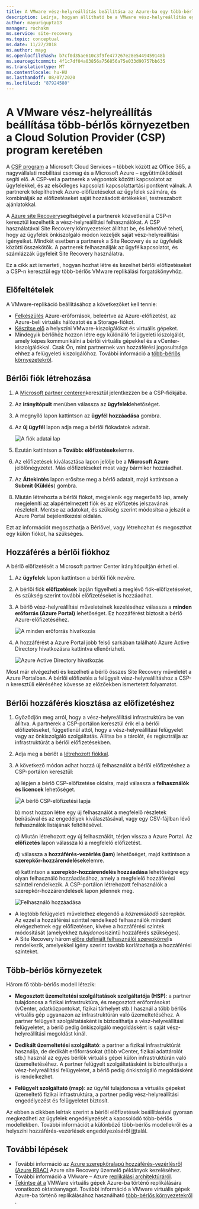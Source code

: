 ```yaml
---
title: A VMware vész-helyreállítás beállítása az Azure-ba egy több-bérlős környezetben a Site Recovery és a Cloud Solution Provider (CSP) program használatával | Microsoft Docs
description: Leírja, hogyan állítható be a VMware vész-helyreállítás egy több-bérlős környezetben, Azure Site Recovery.
author: mayurigupta13
manager: rochakm
ms.service: site-recovery
ms.topic: conceptual
ms.date: 11/27/2018
ms.author: mayg
ms.openlocfilehash: b7cf0d35ae610c3f9fe477267e28e5449459148b
ms.sourcegitcommit: 4f1c7df04a03856a756856a75e033d90757bb635
ms.translationtype: MT
ms.contentlocale: hu-HU
ms.lasthandoff: 08/07/2020
ms.locfileid: "87924580"
---
```

# <a name="set-up-vmware-disaster-recovery-in-a-multi-tenancy-environment-with-the-cloud-solution-provider-csp-program"></a>A VMware vész-helyreállítás beállítása több-bérlős környezetben a Cloud Solution Provider (CSP) program keretében

A [CSP program](https://partner.microsoft.com/cloud-solution-provider) a Microsoft Cloud Services – többek között az Office 365, a nagyvállalati mobilitási csomag és a Microsoft Azure – együttműködését segíti elő. A CSP-vel a partnerek a végpontok közötti kapcsolatot az ügyfelekkel, és az elsődleges kapcsolati kapcsolattartási pontként válnak. A partnerek telepíthetnek Azure-előfizetéseket az ügyfelek számára, és kombinálják az előfizetéseket saját hozzáadott értékekkel, testreszabott ajánlatokkal.

A [Azure site Recovery](site-recovery-overview.md)segítségével a partnerek közvetlenül a CSP-n keresztül kezelhetik a vész-helyreállítási felhasználókat. A CSP használatával Site Recovery környezeteket állíthat be, és lehetővé teheti, hogy az ügyfelek önkiszolgáló módon kezeljék saját vész-helyreállítási igényeiket. Mindkét esetben a partnerek a Site Recovery és az ügyfeleik közötti összekötők. A partnerek felhasználják az ügyfélkapcsolatot, és számlázzák ügyfeleit Site Recovery használatra.

Ez a cikk azt ismerteti, hogyan hozhat létre és kezelhet bérlői előfizetéseket a CSP-n keresztül egy több-bérlős VMware replikálási forgatókönyvhöz.

## <a name="prerequisites"></a>Előfeltételek

A VMware-replikáció beállításához a következőket kell tennie:

- [Felkészülés](tutorial-prepare-azure.md) Azure-erőforrások, beleértve az Azure-előfizetést, az Azure-beli virtuális hálózatot és a Storage-fiókot.
- [Készítse elő](vmware-azure-tutorial-prepare-on-premises.md) a helyszíni VMware-kiszolgálókat és virtuális gépeket.
- Mindegyik bérlőhöz hozzon létre egy különálló felügyeleti kiszolgálót, amely képes kommunikálni a bérlői virtuális gépekkel és a vCenter-kiszolgálókkal. Csak Ön, mint partnernek van hozzáférési jogosultsága ehhez a felügyeleti kiszolgálóhoz. További információ a [több-bérlős környezetekről](vmware-azure-multi-tenant-overview.md).

## <a name="create-a-tenant-account"></a>Bérlői fiók létrehozása

1. A [Microsoft partner centeren](https://partnercenter.microsoft.com/)keresztül jelentkezzen be a CSP-fiókjába.
2. Az **irányítópult** menüben válassza az **ügyfelek**lehetőséget.
3. A megnyíló lapon kattintson az **ügyfél hozzáadása** gombra.
4. Az **új ügyfél** lapon adja meg a bérlői fiókadatok adatait.

    ![A fiók adatai lap](./media/vmware-azure-multi-tenant-csp-disaster-recovery/customer-add-filled.png)

5. Ezután kattintson a **Tovább: előfizetések**elemre.
6. Az előfizetések kiválasztása lapon jelölje be a **Microsoft Azure** jelölőnégyzetet. Más előfizetéseket most vagy bármikor hozzáadhat.
7. Az **Áttekintés** lapon erősítse meg a bérlő adatait, majd kattintson a **Submit (Küldés**) gombra.
8. Miután létrehozta a bérlői fiókot, megjelenik egy megerősítő lap, amely megjeleníti az alapértelmezett fiók és az előfizetés jelszavának részleteit. Mentse az adatokat, és szükség szerint módosítsa a jelszót a Azure Portal bejelentkezési oldalán.

Ezt az információt megoszthatja a Bérlővel, vagy létrehozhat és megoszthat egy külön fiókot, ha szükséges.

## <a name="access-the-tenant-account"></a>Hozzáférés a bérlői fiókhoz

A bérlő előfizetését a Microsoft partner Center irányítópultján érheti el.

1. Az **ügyfelek** lapon kattintson a bérlői fiók nevére.
2. A bérlői fiók **előfizetések** lapján figyelheti a meglévő fiók-előfizetéseket, és szükség szerint további előfizetéseket is hozzáadhat.
3. A bérlő vész-helyreállítási műveleteinek kezeléséhez válassza a **minden erőforrás (Azure Portal)** lehetőséget. Ez hozzáférést biztosít a bérlő Azure-előfizetéséhez.

    ![A minden erőforrás hivatkozás](./media/vmware-azure-multi-tenant-csp-disaster-recovery/all-resources-select.png)  

4. A hozzáférést a Azure Portal jobb felső sarkában található Azure Active Directory hivatkozásra kattintva ellenőrizheti.

    ![Azure Active Directory hivatkozás](./media/vmware-azure-multi-tenant-csp-disaster-recovery/aad-admin-display.png)

Most már elvégezheti és kezelheti a bérlő összes Site Recovery műveletét a Azure Portalban. A bérlői előfizetés a felügyelt vész-helyreállításhoz a CSP-n keresztüli eléréséhez kövesse az előzőekben ismertetett folyamatot.

## <a name="assign-tenant-access-to-the-subscription"></a>Bérlői hozzáférés kiosztása az előfizetéshez

1. Győződjön meg arról, hogy a vész-helyreállítási infrastruktúra be van állítva. A partnerek a CSP-portálon keresztül érik el a bérlői előfizetéseket, függetlenül attól, hogy a vész-helyreállítási felügyelet vagy az önkiszolgáló szolgáltatás. Állítsa be a tárolót, és regisztrálja az infrastruktúrát a bérlői előfizetésekben.
2. Adja meg a bérlőt a [létrehozott fiókkal](#create-a-tenant-account).
3. A következő módon adhat hozzá új felhasználót a bérlői előfizetéshez a CSP-portálon keresztül:

    a) lépjen a bérlő CSP-előfizetése oldalra, majd válassza a **felhasználók és licencek** lehetőséget.

      ![A bérlő CSP-előfizetési lapja](./media/vmware-azure-multi-tenant-csp-disaster-recovery/users-and-licences.png)

    b) most hozzon létre egy új felhasználót a megfelelő részletek beírásával és az engedélyek kiválasztásával, vagy egy CSV-fájlban lévő felhasználók listájának feltöltésével.
    
    c) Miután létrehozott egy új felhasználót, térjen vissza a Azure Portal. Az **előfizetés** lapon válassza ki a megfelelő előfizetést.

    d) válassza a **hozzáférés-vezérlés (iam)** lehetőséget, majd kattintson a **szerepkör-hozzárendelések**elemre.

    e) kattintson a **szerepkör-hozzárendelés hozzáadása** lehetőségre egy olyan felhasználó hozzáadásához, amely a megfelelő hozzáférési szinttel rendelkezik. A CSP-portálon létrehozott felhasználók a szerepkör-hozzárendelések lapon jelennek meg.

      ![Felhasználó hozzáadása](./media/vmware-azure-multi-tenant-csp-disaster-recovery/add-user-subscription.png)

- A legtöbb felügyeleti művelethez elegendő a *közreműködő* szerepkör. Az ezzel a hozzáférési szinttel rendelkező felhasználók mindent elvégezhetnek egy előfizetésen, kivéve a hozzáférési szintek módosítását (amelyekhez *tulajdonosi*szintű hozzáférés szükséges).
- A Site Recovery három [előre definiált felhasználói szerepkörrel](site-recovery-role-based-linked-access-control.md)is rendelkezik, amelyekkel igény szerint tovább korlátozhatja a hozzáférési szinteket.

## <a name="multi-tenant-environments"></a>Több-bérlős környezetek

Három fő több-bérlős modell létezik:

* **Megosztott üzemeltetési szolgáltatások szolgáltatója (HSP)**: a partner tulajdonosa a fizikai infrastruktúra, és megosztott erőforrásokat (vCenter, adatközpontokat, fizikai tárhelyet stb.) használ a több bérlős virtuális gép ugyanazon az infrastruktúrán való üzemeltetéséhez. A partner felügyelt szolgáltatásként is biztosíthatja a vész-helyreállítási felügyeletet, a bérlő pedig önkiszolgáló megoldásként is saját vész-helyreállítási megoldást kínál.

* **Dedikált üzemeltetési szolgáltató**: a partner a fizikai infrastruktúrát használja, de dedikált erőforrásokat (több vCenter, fizikai adattárolót stb.) használ az egyes bérlők virtuális gépei külön infrastruktúrán való üzemeltetéséhez. A partner felügyelt szolgáltatásként is biztosíthatja a vész-helyreállítási felügyeletet, a bérlő pedig önkiszolgáló megoldásként is rendelkezhet.

* **Felügyelt szolgáltató (msp)**: az ügyfél tulajdonosa a virtuális gépeket üzemeltető fizikai infrastruktúra, a partner pedig vész-helyreállítási engedélyezést és felügyeletet biztosít.

Az ebben a cikkben leírtak szerint a bérlői előfizetések beállításával gyorsan megkezdheti az ügyfelek engedélyezését a kapcsolódó több-bérlős modellekben. További információt a különböző több-bérlős modellekről és a helyszíni hozzáférés-vezérlések engedélyezéséről [itt](vmware-azure-multi-tenant-overview.md)talál.

## <a name="next-steps"></a>További lépések
- További információ az [Azure szerepköralapú hozzáférés-vezérlésről (Azure RBAC)](site-recovery-role-based-linked-access-control.md) Azure site Recovery üzemelő példányok kezeléséhez.
- További információ a VMware – Azure [replikálási architektúráról](vmware-azure-architecture.md).
- [Tekintse át a](vmware-azure-tutorial.md) VMWare virtuális gépek Azure-ba történő replikálására vonatkozó oktatóanyagot.
További információ a VMware virtuális gépek Azure-ba történő replikálásához használható [több-bérlős környezetekről](vmware-azure-multi-tenant-overview.md) .
